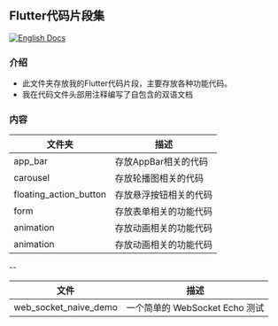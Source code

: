 ## Flutter代码片段集

[![English Docs](https://img.shields.io/badge/Docs-English-green?style=flat-square)](README.md)

### 介绍
- 此文件夹存放我的Flutter代码片段，主要存放各种功能代码。
- 我在代码文件头部用注释编写了自包含的双语文档

### 内容
| 文件夹          | 描述      |
|---------------|----------------------|
| app_bar | 存放AppBar相关的代码       | 
| carousel | 存放轮播图相关的代码      |
| floating_action_button | 存放悬浮按钮相关的代码      |
| form | 存放表单相关的功能代码      |
| animation | 存放动画相关的功能代码      |
| animation | 存放动画相关的功能代码      |

--

| 文件          | 描述      |
|---------------|----------------------|
| web_socket_naive_demo | 一个简单的 WebSocket Echo 测试      |


